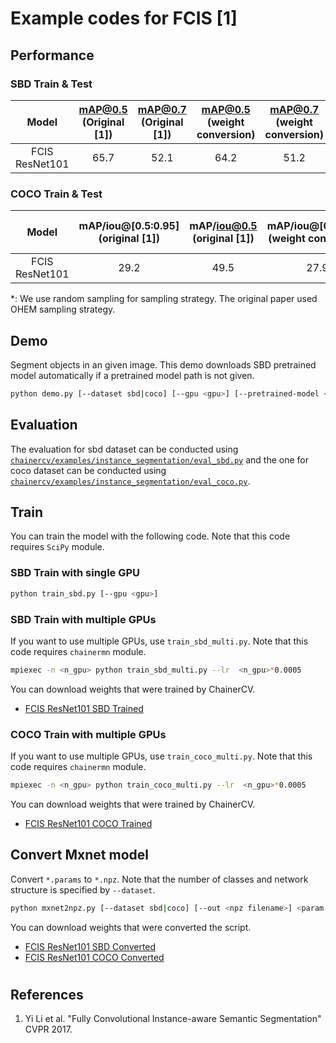 # Example codes for FCIS [1]

## Performance

### SBD Train & Test

| Model | mAP@0.5 (Original [1]) | mAP@0.7 (Original [1]) | mAP@0.5 (weight conversion) | mAP@0.7 (weight conversion) |  mAP@0.5 (train) | mAP@0.7 (train) |
|:-:|:-:|:-:|:-:|:-:|:-:|:-:|
| FCIS ResNet101| 65.7 | 52.1 | 64.2 | 51.2 | 64.1 (1 GPU) | 51.2 (1 GPU) |

### COCO Train & Test

| Model | mAP/iou@[0.5:0.95] (original [1])| mAP/iou@0.5 (original [1])| mAP/iou@[0.5:0.95] (weight conversion)| mAP/iou@0.5 (weight conversion)| mAP/iou@[0.5:0.95] (train)| mAP/iou@0.5 (train)|
|:-:|:-:|:-:|:-:|:-:|:-:|:-:|
| FCIS ResNet101 | 29.2 | 49.5 | 27.9 | 46.3 | 24.3 (3 GPU) | 42.6 (3 GPU) |

\*: We use random sampling for sampling strategy. The original paper used OHEM sampling strategy.

## Demo
Segment objects in an given image. This demo downloads SBD pretrained model automatically if a pretrained model path is not given.

```bash
python demo.py [--dataset sbd|coco] [--gpu <gpu>] [--pretrained-model <model_path>] <image.jpg>
```

## Evaluation
The evaluation for sbd dataset can be conducted using [`chainercv/examples/instance_segmentation/eval_sbd.py`](https://github.com/chainer/chainercv/blob/master/examples/instance_segmentation)
and the one for coco dataset can be conducted using [`chainercv/examples/instance_segmentation/eval_coco.py`](https://github.com/chainer/chainercv/blob/master/examples/instance_segmentation).

## Train
You can train the model with the following code.
Note that this code requires `SciPy` module.

### SBD Train with single GPU

```bash
python train_sbd.py [--gpu <gpu>]
```

### SBD Train with multiple GPUs

If you want to use multiple GPUs, use `train_sbd_multi.py`.
Note that this code requires `chainermn` module.

```bash
mpiexec -n <n_gpu> python train_sbd_multi.py --lr  <n_gpu>*0.0005
```

You can download weights that were trained by ChainerCV.
- [FCIS ResNet101 SBD Trained](https://chainercv-models.preferred.jp/fcis_resnet101_sbd_trained_2018_06_22.npz)

### COCO Train with multiple GPUs

If you want to use multiple GPUs, use `train_coco_multi.py`.
Note that this code requires `chainermn` module.

```bash
mpiexec -n <n_gpu> python train_coco_multi.py --lr  <n_gpu>*0.0005
```

You can download weights that were trained by ChainerCV.
- [FCIS ResNet101 COCO Trained](https://chainercv-models.preferred.jp/fcis_resnet101_coco_trained_2019_01_30.npz)


## Convert Mxnet model
Convert `*.params` to `*.npz`.
Note that the number of classes and network structure is specified by `--dataset`.

```bash
python mxnet2npz.py [--dataset sbd|coco] [--out <npz filename>] <param filename>
```
You can download weights that were converted the script.
- [FCIS ResNet101 SBD Converted](https://chainercv-models.preferred.jp/fcis_resnet101_sbd_converted_2018_07_02.npz)
- [FCIS ResNet101 COCO Converted](https://chainercv-models.preferred.jp/fcis_resnet101_coco_converted_2019_01_30.npz)

#
## References
1. Yi Li et al. "Fully Convolutional Instance-aware Semantic Segmentation" CVPR 2017.
